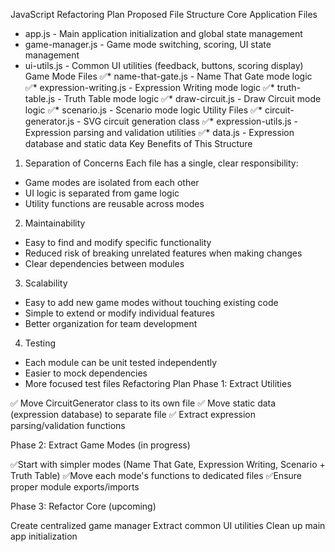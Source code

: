 JavaScript Refactoring Plan
Proposed File Structure
Core Application Files
* app.js - Main application initialization and global state management
* game-manager.js - Game mode switching, scoring, UI state management
* ui-utils.js - Common UI utilities (feedback, buttons, scoring display)
Game Mode Files
✅* name-that-gate.js - Name That Gate mode logic
✅* expression-writing.js - Expression Writing mode logic
✅* truth-table.js - Truth Table mode logic
✅* draw-circuit.js - Draw Circuit mode logic
✅* scenario.js - Scenario mode logic
Utility Files
✅* circuit-generator.js - SVG circuit generation class
✅* expression-utils.js - Expression parsing and validation utilities
✅* data.js - Expression database and static data
Key Benefits of This Structure
1. Separation of Concerns
Each file has a single, clear responsibility:
* Game modes are isolated from each other
* UI logic is separated from game logic
* Utility functions are reusable across modes
2. Maintainability
* Easy to find and modify specific functionality
* Reduced risk of breaking unrelated features when making changes
* Clear dependencies between modules
3. Scalability
* Easy to add new game modes without touching existing code
* Simple to extend or modify individual features
* Better organization for team development
4. Testing
* Each module can be unit tested independently
* Easier to mock dependencies
* More focused test files
Refactoring Plan
Phase 1: Extract Utilities

✅ Move CircuitGenerator class to its own file
✅ Move static data (expression database) to separate file
✅ Extract expression parsing/validation functions

Phase 2: Extract Game Modes (in progress)

✅Start with simpler modes (Name That Gate, Expression Writing, Scenario + Truth Table)
✅Move each mode's functions to dedicated files
✅Ensure proper module exports/imports

Phase 3: Refactor Core (upcoming)

Create centralized game manager
Extract common UI utilities
Clean up main app initialization

